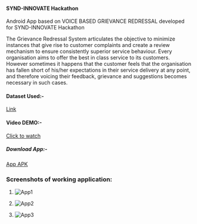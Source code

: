 #### SYND-INNOVATE Hackathon
Android App based on VOICE BASED GRIEVANCE REDRESSAL developed for SYND-INNOVATE Hackathon

The Grievance Redressal System articulates the objective to minimize instances that give rise to customer complaints and create a review mechanism to ensure consistently superior service behaviour. Every organisation aims to offer the best in class service to its customers. However sometimes it happens that the customer feels that the organisation has fallen short of his/her expectations in their service delivery at any point, and therefore voicing their feedback, grievance and suggestions becomes necessary in such cases.

#### Dataset Used:-

[Link](https://data.consumerfinance.gov/api/views/s6ew-h6mp/rows.csv?accessType=DOWNLOAD)

#### Video DEMO:-

[Click to watch](https://youtu.be/Q_j2_fsFbC4)

##### Download App:-

[App APK](https://drive.google.com/file/d/19Vzjwhdei5_bJ2ZDRwJ2J6xoAjJSHDzT/view?usp=sharing)


### Screenshots of working application:
1. ![App1](https://user-images.githubusercontent.com/39088061/64554771-ae388300-d359-11e9-9e48-ef3b6353d1b8.jpeg)

2. ![App2](https://user-images.githubusercontent.com/39088061/64554882-d88a4080-d359-11e9-8fbf-16ea74cc0fd9.jpeg)

3. ![App3](https://user-images.githubusercontent.com/39088061/64554909-e5a72f80-d359-11e9-9ec2-e9cb8d2aed12.jpeg)
